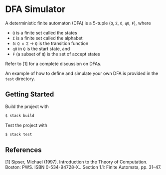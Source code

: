 # DFA Simulator

A deterministic finite automaton (DFA) is a 5-tuple (`Q`, `Σ`, `δ`, `q0`, `F`), where
- `Q` is a finite set called the states
- `Σ` is a finite set called the alphabet
- `δ`: `Q x Σ` -> `Q` is the transition function
- `q0` in `Q` is the start state, and
- `F` (a subset of `Q`) is the set of accept states

Refer to [1] for a complete discussion on DFAs.

An example of how to define and simulate your own DFA is provided in the `test` directory.

## Getting Started

Build the project with

```bash
$ stack build
```

Test the project with

```bash
$ stack test
```

## References

[1] Sipser, Michael (1997). Introduction to the Theory of Computation. Boston: PWS. ISBN 0-534-94728-X.. Section 1.1: Finite Automata, pp. 31–47.